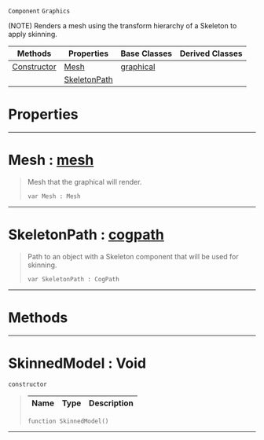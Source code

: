  `Component` `Graphics`



(NOTE) Renders a mesh using the transform hierarchy of a Skeleton to apply skinning.

|Methods|Properties|Base Classes|Derived Classes|
|---|---|---|---|
|[ Constructor](https://github.com/ZilchEngine/ZilchDocs/blob/master/code_reference/class_reference/skinnedmodel.md#skinnedmodel-void)|[ Mesh](https://github.com/ZilchEngine/ZilchDocs/blob/master/code_reference/class_reference/skinnedmodel.md#mesh-zilch-engine-documen)|[graphical](https://github.com/ZilchEngine/ZilchDocs/blob/master/code_reference/class_reference/graphical.md)| |
| |[ SkeletonPath](https://github.com/ZilchEngine/ZilchDocs/blob/master/code_reference/class_reference/skinnedmodel.md#skeletonpath-zilch-engine)| | |


 #  Properties


---  
 #  Mesh : [mesh](https://github.com/ZilchEngine/ZilchDocs/blob/master/code_reference/class_reference/mesh.md)

> Mesh that the graphical will render.
> ``` lang=cpp, name=Nada
> var Mesh : Mesh


---  
 #  SkeletonPath : [cogpath](https://github.com/ZilchEngine/ZilchDocs/blob/master/code_reference/class_reference/cogpath.md)

> Path to an object with a Skeleton component that will be used for skinning.
> ``` lang=cpp, name=Nada
> var SkeletonPath : CogPath


---  
 #  Methods


---  
 #  SkinnedModel : Void

 `constructor`

> 
> |Name|Type|Description|
> |---|---|---|
> ``` lang=cpp, name=Nada
> function SkinnedModel()
> ``` 


---  
 

 